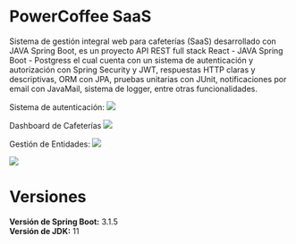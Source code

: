 
# PowerCoffee SaaS

Sistema de gestión integral web para cafeterías (SaaS) desarrollado con JAVA Spring Boot, es un proyecto API REST full stack React - JAVA Spring Boot - Postgress el cual cuenta con un sistema de autenticación y autorización con Spring Security y JWT, respuestas HTTP claras y descriptivas, ORM con JPA, pruebas unitarias con JUnit, notificaciones por email con JavaMail, sistema de logger, entre otras funcionalidades.

Sistema de autenticación:
![](https://res.cloudinary.com/dih4s70rh/image/upload/v1706036352/samples/screenshots-apps/loginpowercoffee_g7yeqv.png)

Dashboard de Cafeterías
![](https://res.cloudinary.com/dih4s70rh/image/upload/v1706036152/samples/screenshots-apps/dashboard_hscd5o.png)

Gestión de Entidades:
![](https://res.cloudinary.com/dih4s70rh/image/upload/v1706036151/samples/screenshots-apps/screen1_qna6sn.png)

![](https://res.cloudinary.com/dih4s70rh/image/upload/v1706036152/samples/screenshots-apps/screen2_scycq0.png)

# Versiones

**Versión de Spring Boot:** 3.1.5  
**Versión de JDK:** 11

